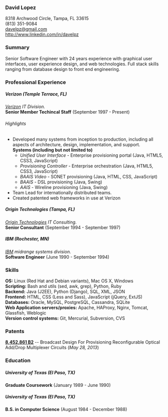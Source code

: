 ### David Lopez

8318 Archwood Circle, Tampa, FL 33615  
(813) 351-9084  
davelpz@gmail.com  
http://www.linkedin.com/in/davelpz

### Summary
Senior Software Engineer with 24 years experience  with graphical  user interfaces, user experience design, and web technologies.  Full stack skills ranging from database design to front end engineering.

### Professional Experience
##### Verizon (Temple Terrace, FL)
*[Verizon](http://verizon.com) IT Division.*  
**Senior Member Techincal Staff** (September 1997 - Present)

###### Highlights
- Developed many systems from inception to production, including all aspects of architecture, design, implementation, and support.  
  **Systems (including but not limited to)**
  - *Unified User Interface* - Enterprise provisioning portal (Java, HTML5, CSS3, JavaScript)
  - *Provisioning Controller* - Enterprise orchestration (Java, HTML5, CSS3, JavaScript)
  - *BAAIS Video* - SONET provisioning  (Java, HTML, CSS, JavaScript)
  - *BAAIS* - DSL provisioning  (Java, Swing)
  - *AAIS* - Wireline provisioning  (Java, Swing)
- Team Lead for internationally distributed teams.
- Created patented web frameworks in use at Verizon


##### Origin Technologies (Tampa, FL)
*[Origin Technologies](http://www.origintechnologies.com/) IT Consulting.*  
**Senior Consultant** (September 1994 - September 1997)

##### IBM (Rochester, MN)
*[IBM](http://www.ibm.com) midrange systems division.*  
**Software Engineer** (June 1990 - September 1994)

### Skills
**OS:** Linux (Red Hat and Debian variants), Mac OS X, Windows  
**Scripting:**  Bash and utils (sed, awk, grep), Python, Ruby  
**Backend:** Java (J2EE), Python (Django), SQL, XML, JSON  
**Frontend:** HTML, CSS (Less and Sass), JavaScript (jQuery, ExtJS)  
**Databases:** Oracle, MySQL, PostgreSQL, Cassandra, SQLite  
**Web Application servers/proxies:** Apache, HAProxy, Nginx, Tomcat, Glassfish, Weblogic  
**Version control systems:** Git, Mercurial, Subversion, CVS

### Patents
**[8,452,861 B2](http://patft.uspto.gov/netacgi/nph-Parser?Sect1=PTO2&Sect2=HITOFF&p=1&u=%2Fnetahtml%2FPTO%2Fsearch-bool.html&r=1&f=G&l=50&co1=AND&d=PTXT&s1=8452861.PN.&OS=PN/8452861&RS=PN/8452861)** -- Broadcast Design For Provisioning Reconfigurable Optical Add/Drop Multiplexer Circuits (*May 28, 2013*)

### Education
##### University of Texas (El Paso, TX)
**Graduate Coursework** (January 1989 - June 1990)
##### University of Texas (El Paso, TX)
**B.S. in Computer Science** (August 1984 - December 1988)





